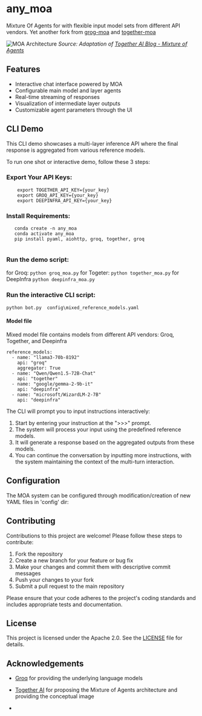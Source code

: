 # any_moa
Mixture Of Agents for with flexible input model sets from different API vendors.
Yet another fork from [grog-moa](https://github.com/skapadia3214/groq-moa?tab=readme-ov-file) and [together-moa](https://github.com/togethercomputer/MoA?tab=readme-ov-file#multi-layer-moa-example)

![MOA Architecture](https://github.com/togethercomputer/MoA/blob/main/assets/moa-3layer.png?raw=true)
*Source: Adaptation of [Together AI Blog - Mixture of Agents](https://www.together.ai/blog/together-moa)*


## Features

- Interactive chat interface powered by MOA
- Configurable main model and layer agents
- Real-time streaming of responses
- Visualization of intermediate layer outputs
- Customizable agent parameters through the UI


## CLI Demo

This CLI demo showcases a multi-layer inference API where the final response is aggregated from various reference models.

To run one shot or interactive demo, follow these 3 steps:

### Export Your API Keys:
```
    export TOGETHER_API_KEY={your_key}
    export GROQ_API_KEY={your_key}
    export DEEPINFRA_API_KEY={your_key}
```
### Install Requirements:
```
   conda create -n any_moa
   conda activate any_moa
   pip install pyaml, aiohttp, groq, together, groq
   
```
### Run the demo script:
 for Groq:  `python groq_moa.py`
 for Togeter:  `python together_moa.py`
 for DeepInfra `python deepinfra_moa.py`

### Run the interactive CLI script:

`python bot.py  config\mixed_reference_models.yaml`

#### Model file
Mixed model file contains models from different API vendors: Groq, Together, and Deepinfra
```
reference_models:
  - name: "llama3-70b-8192"
    api: "groq"
    aggregator: True
  - name: "Qwen/Qwen1.5-72B-Chat"
    api: "together"
  - name: "google/gemma-2-9b-it"
    api: "deepinfra"
  - name: "microsoft/WizardLM-2-7B"
    api: "deepinfra"
```
The CLI will prompt you to input instructions interactively:

1. Start by entering your instruction at the ">>>" prompt.
2. The system will process your input using the predefined reference models.
3. It will generate a response based on the aggregated outputs from these models.
4. You can continue the conversation by inputting more instructions, with the system maintaining the context of the multi-turn interaction.

## Configuration

The MOA system can be configured through modification/creation of new YAML files in 'config' dir:


## Contributing

Contributions to this project are welcome! Please follow these steps to contribute:

1. Fork the repository
2. Create a new branch for your feature or bug fix
3. Make your changes and commit them with descriptive commit messages
4. Push your changes to your fork
5. Submit a pull request to the main repository

Please ensure that your code adheres to the project's coding standards and includes appropriate tests and documentation.

## License

This project is licensed under the Apache 2.0. See the [LICENSE](LICENSE) file for details.

## Acknowledgements

- [Groq](https://groq.com/) for providing the underlying language models
- [Together AI](https://www.together.ai/) for proposing the Mixture of Agents architecture and providing the conceptual image

- 
